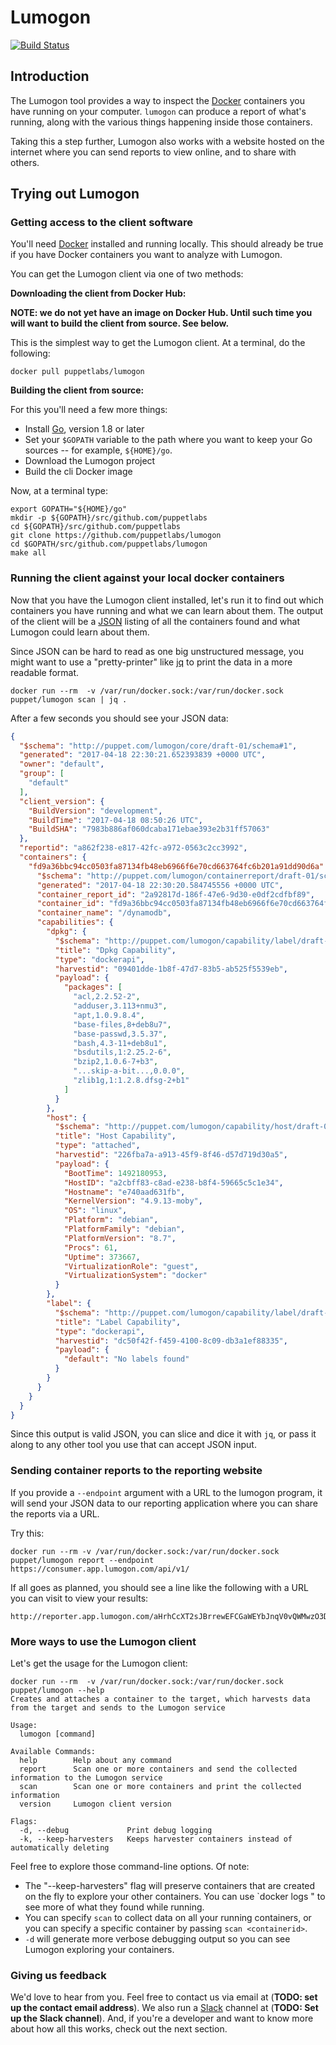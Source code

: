 # Lumogon

[![Build
Status](https://travis-ci.com/puppetlabs/lumogon.svg?token=RqtxRv25TsPVz69Qso5L&branch=master)](https://travis-ci.com/puppetlabs/lumogon)

## Introduction

The Lumogon tool provides a way to inspect the
[Docker](https://www.docker.com/) containers you have running on your computer.
`lumogon` can produce a report of what's running, along with the various things
happening inside those containers.

Taking this a step further, Lumogon also works with a website hosted on the internet
where you can send reports to view online, and to share with others.

## Trying out Lumogon

### Getting access to the client software

You'll need [Docker](https://www.docker.com/) installed and running locally.
This should already be true if you have Docker containers you want to analyze
with Lumogon.

You can get the Lumogon client via one of two methods:

**Downloading the client from Docker Hub:**

**NOTE: we do not yet have an image on Docker Hub. Until such time you will want to build the client from source. See below.**

This is the simplest way to get the Lumogon client. At a terminal, do the following:

``` shell
docker pull puppetlabs/lumogon
```

**Building the client from source:**

For this you'll need a few more things:

 - Install [Go](https://golang.org/dl/), version 1.8 or later
 - Set your `$GOPATH` variable to the path where you want to keep your Go sources -- for example, `${HOME}/go`.
 - Download the Lumogon project
 - Build the cli Docker image

Now, at a terminal type:

``` shell
export GOPATH="${HOME}/go"
mkdir -p ${GOPATH}/src/github.com/puppetlabs
cd ${GOPATH}/src/github.com/puppetlabs
git clone https://github.com/puppetlabs/lumogon
cd $GOPATH/src/github.com/puppetlabs/lumogon
make all
```

### Running the client against your local docker containers

Now that you have the Lumogon client installed, let's run it to find out which
containers you have running and what we can learn about them. The output of the
client will be a [JSON](https://en.wikipedia.org/wiki/JSON) listing of all the
containers found and what Lumogon could learn about them.

Since JSON can be hard to read as one big unstructured message, you might want
to use a "pretty-printer" like [jq](https://stedolan.github.io/jq/) to print the
data in a more readable format.

``` shell
docker run --rm  -v /var/run/docker.sock:/var/run/docker.sock puppet/lumogon scan | jq .
```

After a few seconds you should see your JSON data:

``` json
{
  "$schema": "http://puppet.com/lumogon/core/draft-01/schema#1",
  "generated": "2017-04-18 22:30:21.652393839 +0000 UTC",
  "owner": "default",
  "group": [
    "default"
  ],
  "client_version": {
    "BuildVersion": "development",
    "BuildTime": "2017-04-18 08:50:26 UTC",
    "BuildSHA": "7983b886af060dcaba171ebae393e2b31ff57063"
  },
  "reportid": "a862f238-e817-42fc-a972-0563c2cc3992",
  "containers": {
    "fd9a36bbc94cc0503fa87134fb48eb6966f6e70cd663764fc6b201a91dd90d6a": {
      "$schema": "http://puppet.com/lumogon/containerreport/draft-01/schema#1",
      "generated": "2017-04-18 22:30:20.584745556 +0000 UTC",
      "container_report_id": "2a92817d-186f-47e6-9d30-e0df2cdfbf89",
      "container_id": "fd9a36bbc94cc0503fa87134fb48eb6966f6e70cd663764fc6b201a91dd90d6a",
      "container_name": "/dynamodb",
      "capabilities": {
        "dpkg": {
          "$schema": "http://puppet.com/lumogon/capability/label/draft-01/schema#1",
          "title": "Dpkg Capability",
          "type": "dockerapi",
          "harvestid": "09401dde-1b8f-47d7-83b5-ab525f5539eb",
          "payload": {
            "packages": [
              "acl,2.2.52-2",
              "adduser,3.113+nmu3",
              "apt,1.0.9.8.4",
              "base-files,8+deb8u7",
              "base-passwd,3.5.37",
              "bash,4.3-11+deb8u1",
              "bsdutils,1:2.25.2-6",
              "bzip2,1.0.6-7+b3",
              "...skip-a-bit...,0.0.0",
              "zlib1g,1:1.2.8.dfsg-2+b1"
            ]
          }
        },
        "host": {
          "$schema": "http://puppet.com/lumogon/capability/host/draft-01/schema#1",
          "title": "Host Capability",
          "type": "attached",
          "harvestid": "226fba7a-a913-45f9-8f46-d57d719d30a5",
          "payload": {
            "BootTime": 1492180953,
            "HostID": "a2cbff83-c8ad-e238-b8f4-59665c5c1e34",
            "Hostname": "e740aad631fb",
            "KernelVersion": "4.9.13-moby",
            "OS": "linux",
            "Platform": "debian",
            "PlatformFamily": "debian",
            "PlatformVersion": "8.7",
            "Procs": 61,
            "Uptime": 373667,
            "VirtualizationRole": "guest",
            "VirtualizationSystem": "docker"
          }
        },
        "label": {
          "$schema": "http://puppet.com/lumogon/capability/label/draft-01/schema#1",
          "title": "Label Capability",
          "type": "dockerapi",
          "harvestid": "dc50f42f-f459-4100-8c09-db3a1ef88335",
          "payload": {
            "default": "No labels found"
          }
        }
      }
    }
  }
}
```

Since this output is valid JSON, you can slice and dice it with `jq`, or pass it
along to any other tool you use that can accept JSON input.

### Sending container reports to the reporting website

If you provide a `--endpoint` argument with a URL to the lumogon program,
it will send your JSON data to our reporting application where you can share the
reports via a URL.

Try this:

``` shell
docker run --rm -v /var/run/docker.sock:/var/run/docker.sock puppet/lumogon report --endpoint https://consumer.app.lumogon.com/api/v1/
```

If all goes as planned, you should see a line like the following with a URL you can visit to view your results:

```
http://reporter.app.lumogon.com/aHrhCcXT2sJBrrewEFCGaWEYbJnqV0vQWMwzO3Dzhbc=
```

### More ways to use the Lumogon client

Let's get the usage for the Lumogon client:

``` shell
docker run --rm  -v /var/run/docker.sock:/var/run/docker.sock puppet/lumogon --help
Creates and attaches a container to the target, which harvests data from the target and sends to the Lumogon service

Usage:
  lumogon [command]

Available Commands:
  help        Help about any command
  report      Scan one or more containers and send the collected information to the Lumogon service
  scan        Scan one or more containers and print the collected information
  version     Lumogon client version

Flags:
  -d, --debug             Print debug logging
  -k, --keep-harvesters   Keeps harvester containers instead of automatically deleting
```

Feel free to explore those command-line options.  Of note:

 - The "--keep-harvesters" flag will preserve containers that are created on the fly to explore your other containers. You can use `docker logs <containerid>" to see more of what they found while running.
 - You can specify `scan` to collect data on all your running containers, or you can specify a specific container by passing `scan <containerid>`.
 - `-d` will generate more verbose debugging output so you can see Lumogon exploring your containers.

### Giving us feedback

We'd love to hear from you. Feel free to contact us via email at (**TODO: set up the contact email address**). We also
run a [Slack](https://slack.com/) channel at (**TODO: Set up the Slack channel**). And, if you're a developer
and want to know more about how all this works, check out the next section.
